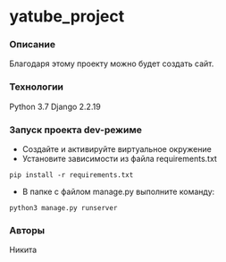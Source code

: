 # yatube_project
### Описание
Благодаря этому проекту можно будет создать сайт.
### Технологии
Python 3.7
Django 2.2.19
### Запуск проекта dev-режиме
- Создайте и активируйте виртуальное окружение
- Установите зависимости из файла requirements.txt
```
pip install -r requirements.txt
``` 
- В папке с файлом manage.py выполните команду:
```
python3 manage.py runserver
```
### Авторы
Никита